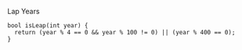 Lap Years

    bool isLeap(int year) {
      return (year % 4 == 0 && year % 100 != 0) || (year % 400 == 0);
    }
